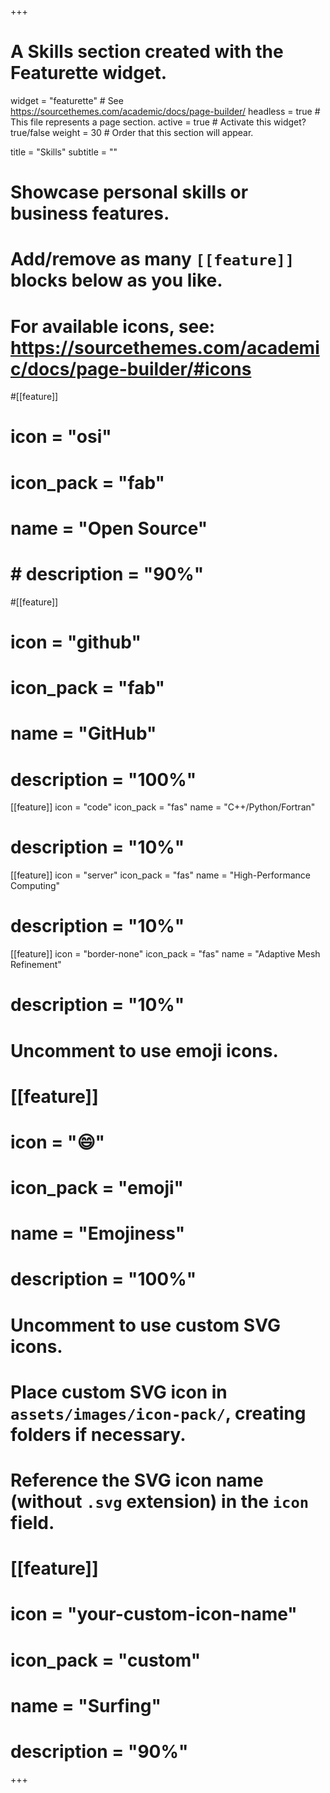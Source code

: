+++
# A Skills section created with the Featurette widget.
widget = "featurette"  # See https://sourcethemes.com/academic/docs/page-builder/
headless = true  # This file represents a page section.
active = true  # Activate this widget? true/false
weight = 30  # Order that this section will appear.

title = "Skills"
subtitle = ""

# Showcase personal skills or business features.
# 
# Add/remove as many `[[feature]]` blocks below as you like.
# 
# For available icons, see: https://sourcethemes.com/academic/docs/page-builder/#icons

#[[feature]]
#  icon = "osi"
#  icon_pack = "fab"
#  name = "Open Source"
#  # description = "90%"
  
#[[feature]]
#  icon = "github"
#  icon_pack = "fab"
#  name = "GitHub"
  # description = "100%"  


[[feature]]
  icon = "code"
  icon_pack = "fas"
  name = "C++/Python/Fortran"
  # description = "10%"

[[feature]]
  icon = "server"
  icon_pack = "fas"
  name = "High-Performance Computing"
  # description = "10%"

  [[feature]]
  icon = "border-none"
  icon_pack = "fas"
  name = "Adaptive Mesh Refinement"
  # description = "10%"

# Uncomment to use emoji icons.
# [[feature]]
#  icon = ":smile:"
#  icon_pack = "emoji"
#  name = "Emojiness"
#  description = "100%"  

# Uncomment to use custom SVG icons.
# Place custom SVG icon in `assets/images/icon-pack/`, creating folders if necessary.
# Reference the SVG icon name (without `.svg` extension) in the `icon` field.
# [[feature]]
#  icon = "your-custom-icon-name"
#  icon_pack = "custom"
#  name = "Surfing"
#  description = "90%"

+++
